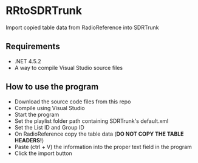 # RRtoSDRTrunk
Import copied table data from RadioReference into SDRTrunk

## Requirements
- .NET 4.5.2
- A way to compile Visual Studio source files

## How to use the program
- Download the source code files from this repo
- Compile using Visual Studio
- Start the program
- Set the playlist folder path containing SDRTrunk's default.xml
- Set the List ID and Group ID
- On RadioReference copy the table data (**DO NOT COPY THE TABLE HEADERS!**)
- Paste (ctrl + V) the information into the proper text field in the program
- Click the import button
